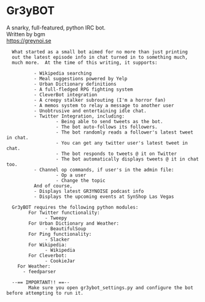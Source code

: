 # Gr3yBOT    
A snarky, full-featured, python IRC bot.    
Written by bgm    
https://greynoi.se

      What started as a small bot aimed for no more than just printing
      out the latest episode info in chat turned in to something much,
      much more.  At the time of this writing, it supports:

              - Wikipedia searching
              - Meal suggestions powered by Yelp
              - Urban Dictionary definitions
              - A full-fledged RPG fighting system
              - CleverBot integration
              - A creepy stalker subrouting (I'm a horror fan)
              - A memos system to relay a message to another user
              - Unobtrusive and entertaining idle chat.
              - Twitter Integration, including:
                      - Being able to send tweets as the bot.
                      - The bot auto-follows its followers.
                      - The bot randomly reads a follower's latest tweet in chat.
                      - You can get any twitter user's latest tweet in chat.
                      - The bot responds to tweets @ it on Twitter
                      - The bot automatically displays tweets @ it in chat too.
              - Channel op commands, if user's in the admin file:
                      - Op a user
                      - Change the topic
              And of course,
              - Displays latest GR3YNOISE podcast info
              - Displays the upcoming events at SynShop Las Vegas

      Gr3yBOT requires the following python modules:
            For Twitter functionality:
                  - Tweepy
            For Urban Dictionary and Weather:
                  - BeautifulSoup
            For Ping functionality:
                  - Slacker
            For Wikipedia:
                  - Wikipedia
            For Cleverbot:
                  - CookieJar
	    For Weather:
		  - feedparser

      --== IMPORTANT!! ==--
            Make sure you open gr3ybot_settings.py and configure the bot before attempting to run it.
